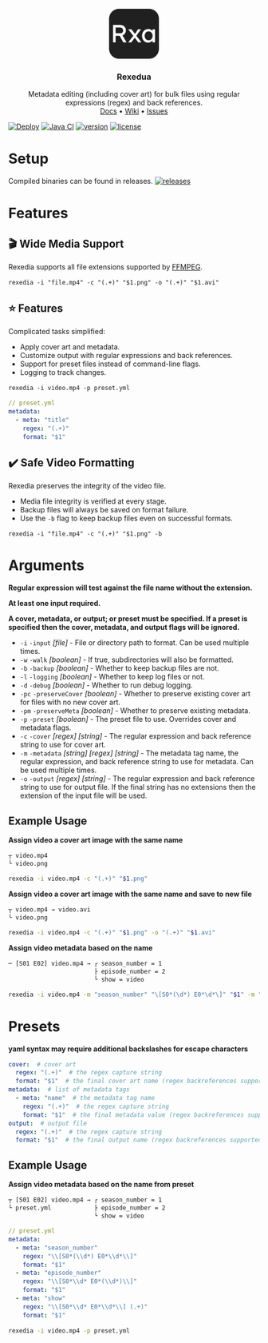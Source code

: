 <p align="center">
    <a href="https://github.com/Ktt-Development/rexedia">
        <img src="https://raw.githubusercontent.com/Ktt-Development/rexedia/main/icon.png" alt="Logo" width="100" height="100">
    </a>
    <h3 align="center">Rexedua</h3>
    <p align="center">
        Metadata editing (including cover art) for bulk files using regular expressions (regex) and back references.
        <br />
        <a href="https://docs.kttdevelopment.com/rexedia/">Docs</a>
        •
        <a href="https://wiki.kttdevelopment.com/rexedia/">Wiki</a>
        •
        <a href="https://github.com/Ktt-Development/rexedia/issues">Issues</a>
    </p>
</p>

[![Deploy](https://github.com/Ktt-Development/rexedia/workflows/Deploy/badge.svg)](https://github.com/Ktt-Development/rexedia/actions?query=workflow%3ADeploy)
[![Java CI](https://github.com/Ktt-Development/rexedia/workflows/Java%20CI/badge.svg)](https://github.com/Ktt-Development/rexedia/actions?query=workflow%3A%22Java+CI%22)
[![version](https://img.shields.io/github/v/release/Ktt-Development/rexedia&include_prereleases)](https://github.com/Ktt-Development/rexedia/releases)
[![license](https://img.shields.io/github/license/Ktt-Development/rexedia)](https://github.com/Ktt-Development/rexedia/blob/main/LICENSE)

# Setup

Compiled binaries can be found in releases.
[![releases](https://img.shields.io/github/v/release/Ktt-Development/rexedia&include_prereleases)](https://github.com/Ktt-Development/rexedia/releases)

# Features

## 🎬 Wide Media Support

Rexedia supports all file extensions supported by [FFMPEG](https://ffmpeg.org/).

```shell
rexedia -i "file.mp4" -c "(.+)" "$1.png" -o "(.+)" "$1.avi"
```

## ⭐ Features

Complicated tasks simplified:
- Apply cover art and metadata.
- Customize output with regular expressions and back references.
- Support for preset files instead of command-line flags.
- Logging to track changes.

```shell
rexedia -i video.mp4 -p preset.yml
```
```yml
// preset.yml
metadata:  
  - meta: "title"  
    regex: "(.+)"
    format: "$1"
```

## ✔️ Safe Video Formatting

Rexedia preserves the integrity of the video file.
- Media file integrity is verified at every stage.
- Backup files will always be saved on format failure.
- Use the `-b` flag to keep backup files even on successful formats.
  
```shell
rexedia -i "file.mp4" -c "(.+)" "$1.png" -b
```

# Arguments
**Regular expression will test against the file name without the extension.**

**At least one input required.**

**A cover, metadata, or output; or preset must be specified. If a preset is specified then the cover, metadata, and output flags will be ignored.**

- `-i` `-input` *[file]* - File or directory path to format. Can be used multiple times.
- `-w` `-walk` *[boolean]* - If true, subdirectories will also be formatted.
- `-b` `-backup` *[boolean]* - Whether to keep backup files are not.
- `-l` `-logging` *[boolean]* - Whether to keep log files or not.
- `-d` `-debug` *[boolean]* - Whether to run debug logging.
- `-pc` `-preserveCover` *[boolean]* - Whether to preserve existing cover art for files with no new cover art.
- `-pm` `-preserveMeta` *[boolean]* - Whether to preserve existing metadata.
- `-p` `-preset` *[boolean]* - The preset file to use. Overrides cover and metadata flags.
- `-c` `-cover` *[regex]* *[string]* - The regular expression and back reference string to use for cover art.
- `-m` `-metadata` *[string]* *[regex]* *[string]* - The metadata tag name, the regular expression, and back reference string to use for metadata. Can be used multiple times.
- `-o` `-output` *[regex]* *[string]* - The regular expression and back reference string to use for output file. If the final string has no extensions then the extension of the input file will be used.

## Example Usage

**Assign video a cover art image with the same name**
```
┬ video.mp4
└ video.png
```
```sh
rexedia -i video.mp4 -c "(.+)" "$1.png"
```

**Assign video a cover art image with the same name and save to new file**
```
┬ video.mp4 → video.avi
└ video.png
```
```sh
rexedia -i video.mp4 -c "(.+)" "$1.png" -o "(.+)" "$1.avi"
```

**Assign video metadata based on the name**
```
─ [S01 E02] video.mp4 → ┌ season_number = 1
                        ├ episode_number = 2
                        └ show = video
```
```sh
rexedia -i video.mp4 -m "season_number" "\[S0*(\d*) E0*\d*\]" "$1" -m "episode_number" "\[S0*\d* E0*(\d*)\]" "$1" -m "show" "\[S0*\d* E0*\d*\] (.+)" "$1"
```

# Presets
**yaml syntax may require additional backslashes for escape characters**

```yml
cover:  # cover art
  regex: "(.+)"  # the regex capture string
  format: "$1"  # the final cover art name (regex backreferences supported)
metadata:  # list of metadata tags
  - meta: "name"  # the metadata tag name
    regex: "(.+)"  # the regex capture string
    format: "$1"  # the final metadata value (regex backreferences supported)
output:  # output file
  regex: "(.+)"  # the regex capture string
  format: "$1"  # the final output name (regex backreferences supported)
```

## Example Usage

**Assign video metadata based on the name from preset**
```
┬ [S01 E02] video.mp4 → ┌ season_number = 1
└ preset.yml            ├ episode_number = 2
                        └ show = video
```
```yml
// preset.yml
metadata:  
  - meta: "season_number"  
    regex: "\\[S0*(\\d*) E0*\\d*\\]"
    format: "$1"
  - meta: "episode_number"
    regex: "\\[S0*\\d* E0*(\\d*)\\]"
    format: "$1"
  - meta: "show"
    regex: "\\[S0*\\d* E0*\\d*\\] (.+)"
    format: "$1"
```
```sh
rexedia -i video.mp4 -p preset.yml
```
